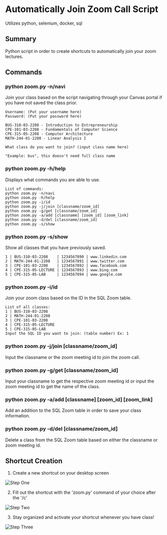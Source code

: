 # Automatically Join Zoom Call Script
Utilizes python, selenium, docker, sql

## Summary
Python script in order to create shortcuts to automatically join your zoom lectures.


## Commands

### python zoom.py -n/navi
Join your class based on the script navigating through your Canvas portal if you have not saved the class prior.
```
Username: (Put your username here)
Password: (Put your password here)

BUS-310-03-2208 - Introduction to Entrepreneurship
CPE-101-03-2208 - Fundamentals of Computer Science
CPE-315-05-2208 - Computer Architecture
MATH-244-01-2208 - Linear Analysis I

What class do you want to join? (input class name here) 

"Example: bus", this doesn't need full class name
```
### python zoom.py -h/help
Displays what commands you are able to use.
```
List of commands:
python zoom.py -n/navi
python zoom.py -h/help
python zoom.py -i/id
python zoom.py -j/join [classname/zoom_id]
python zoom.py -g/get [classname/zoom_id]
python zoom.py -a/add [classname] [zoom_id] [zoom_link]
python zoom.py -d/del [classname/zoom_id]
python zoom.py -s/show
```

### python zoom.py -s/show
Show all classes that you have previously saved.
```
1 | BUS-310-03-2208    | 1234567890 | www.linkedin.com
2 | MATH-244-01-2208   | 1234567891 | www.twitter.com
3 | CPE-101-03-2208    | 1234567892 | www.facebook.com
4 | CPE-315-05-LECTURE | 1234567893 | www.bing.com
5 | CPE-315-05-LAB     | 1234567894 | www.google.com
```

### python zoom.py -i/id
Join your zoom class based on the ID in the SQL Zoom table.
```
List of all classes: 
1 | BUS-310-03-2208
2 | MATH-244-01-2208
3 | CPE-101-03-2208
4 | CPE-315-05-LECTURE
5 | CPE-315-05-LAB
Input the SQL ID you want to join: (table number) Ex: 1
```

### python zoom.py -j/join [classname/zoom_id]
Input the classname or the zoom meeting id to join the zoom call.


### python zoom.py -g/get [classname/zoom_id]
Input your classname to get the respective zoom meeting id or input the zoom meeting id to get the name of the class.

### python zoom.py -a/add [classname] [zoom_id] [zoom_link]
Add an addition to the SQL Zoom table in order to save your class information.

### python zoom.py -d/del [classname/zoom_id]
Delete a class from the SQL Zoom table based on either the classname or zoom meeting id.

## Shortcut Creation

1) Create a new shortcut on your desktop screen

![Step One](https://i.imgur.com/Z0yrqNB.png)

2) Fill out the shortcut with the 'zoom.py' command of your choice after the '/c'

![Step Two](https://i.imgur.com/biH3H1g.png)

3) Stay organized and activate your shortcut whenever you have class!

![Step Three](https://i.imgur.com/xdO95Xq.png)
